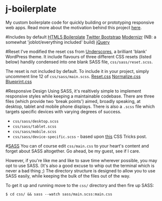 j-boilerplate
=============

My custom boilerplate code for quickly building or prototyping responsive web apps. Read more about the motivation behind this project [here](http://jeshua.co/j-boilerplate/).

#Includes by default
[HTML5 Boilerplate](http://html5boilerplate.com/)
[Twitter Bootstrap](http://twitter.github.io/bootstrap/)
[Modernizr](http://modernizr.com/) (NB: a somewhat 'joblot/everything included' build)
[jQuery](http://jquery.com/)

#Reset
I've modified the reset css from [Underscores](http://underscores.me/), a brilliant 'blank' WordPress theme. It include flavours of three different CSS resets (listed below) handily condensed into one blank SASS file, `css/sass/reset.scss`.

The reset is not included by default. To include it in your project, simply uncomment line 12 of `css/sass/main.scss`.
[Reset.css](http://meyerweb.com/eric/tools/css/reset/)
[Normalize.css](http://necolas.github.io/normalize.css/)
[Blueprint.css](http://www.blueprintcss.org/)

#Responsive Design
Using SASS, it's realtively simple to implement responsive styles while keeping a maintainable codebase. There are three files (which provide two 'break points') aimed, broadly speaking, at desktop, tablet and mobile phone displays. There is also a `.scss` file which targets specific devices with varying degrees of success.

* `css/sass/desktop.scss`
* `css/sass/tablet.scss`
* `css/sass/mobile.scss`
* `css/sass/device-specific.scss` - based upon [this](http://css-tricks.com/snippets/css/media-queries-for-standard-devices/) CSS Tricks post.

#[SASS](http://sass-lang.com/)
You can of course edit `css/main.css` to your heart's content and forget about SASS altogether. Go ahead, be my guest, see if I care.

However, if you're like me and like to save time wherever possible, you may opt to use SASS. (It's also a good excuse to whip out the terminal which is never a bad thing ;) The directory structure is designed to allow you to use SASS easily, while keeping the bulk of the files out of the way.

To get it up and running move to the `css/` directory and then fire up SASS:

	$ cd css/ && sass --watch sass/main.scss:main.css